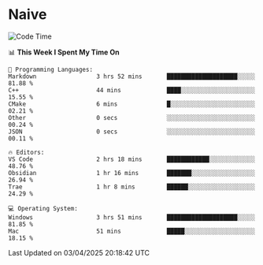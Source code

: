 # Naive
<!-- ## 日拱一卒，功不唐捐 -->
<!-- [![GitHub Streak](https://streak-stats.demolab.com/?user=XiaoXKKK)](https://git.io/streak-stats) -->
<!--START_SECTION:waka-->
![Code Time](http://img.shields.io/badge/Code%20Time-357%20hrs%2017%20mins-blue)

📊 **This Week I Spent My Time On** 

```text
💬 Programming Languages: 
Markdown                 3 hrs 52 mins       ████████████████████░░░░░   81.88 % 
C++                      44 mins             ████░░░░░░░░░░░░░░░░░░░░░   15.55 % 
CMake                    6 mins              █░░░░░░░░░░░░░░░░░░░░░░░░   02.21 % 
Other                    0 secs              ░░░░░░░░░░░░░░░░░░░░░░░░░   00.24 % 
JSON                     0 secs              ░░░░░░░░░░░░░░░░░░░░░░░░░   00.11 % 

🔥 Editors: 
VS Code                  2 hrs 18 mins       ████████████░░░░░░░░░░░░░   48.76 % 
Obsidian                 1 hr 16 mins        ███████░░░░░░░░░░░░░░░░░░   26.94 % 
Trae                     1 hr 8 mins         ██████░░░░░░░░░░░░░░░░░░░   24.29 % 

💻 Operating System: 
Windows                  3 hrs 51 mins       ████████████████████░░░░░   81.85 % 
Mac                      51 mins             █████░░░░░░░░░░░░░░░░░░░░   18.15 % 
```


 Last Updated on 03/04/2025 20:18:42 UTC
<!--END_SECTION:waka-->
